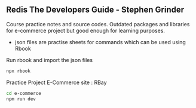 ## Redis The Developers Guide - Stephen Grinder

Course practice notes and source codes. Outdated packages and libraries for e-commerce project but good enough for learning purposes.

- json files are practise sheets for commands which can be used using Rbook

Run rbook and import the json files

```bash
npx rbook
```

Practice Project E-Commerce site : RBay

```bash
cd e-commerce
npm run dev
```
